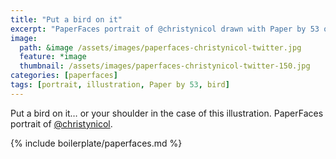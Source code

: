 ```yaml
---
title: "Put a bird on it"
excerpt: "PaperFaces portrait of @christynicol drawn with Paper by 53 on an iPad."
image: 
  path: &image /assets/images/paperfaces-christynicol-twitter.jpg 
  feature: *image
  thumbnail: /assets/images/paperfaces-christynicol-twitter-150.jpg
categories: [paperfaces]
tags: [portrait, illustration, Paper by 53, bird]
---
```


Put a bird on it… or your shoulder in the case of this illustration. PaperFaces portrait of [@christynicol](https://twitter.com/christynicol).

{% include boilerplate/paperfaces.md %}
